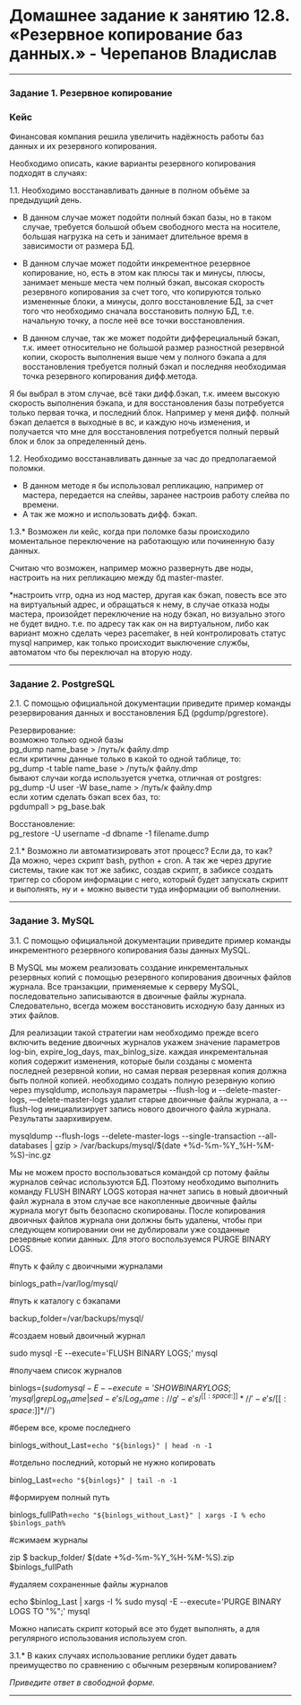 # Домашнее задание к занятию 12.8. «Резервное копирование баз данных.» - Черепанов Владислав

---

### Задание 1. Резервное копирование

### Кейс
Финансовая компания решила увеличить надёжность работы баз данных и их резервного копирования. 

Необходимо описать, какие варианты резервного копирования подходят в случаях: 

1.1. Необходимо восстанавливать данные в полном объёме за предыдущий день.  
- В данном случае может подойти полный бэкап базы, но в таком случае, требуется большой объем свободного места на носителе, большая нагрузка на сеть и занимает длительное время в зависимости от размера БД.  

- В данном случае может подойти инкрементное резервное копирование, но, есть в этом как плюсы так и минусы, плюсы, занимает меньше места чем полный бэкап, высокая скорость резервного копирования за счет того, что копируются только измененные блоки, а минусы, долго восстановление БД, за счет того что необходимо сначала восстановить полную БД, т.е. начальную точку, а после неё все точки восстановления.  

- В данном случае, так же может подойти дифферециальный бэкап, т.к. имеет относительно не большой размер разностной резервной копии, скорость выполнения выше чем у полного бэкапа а для восстановления требуется полный бэкап и последняя необходимая точка резервного копирования дифф.метода.  

Я бы выбрал в этом случае, всё таки дифф.бэкап, т.к. имеем высокую скорость выполнения бэкапа, и для восстановления базы потребуется только первая точка, и последний блок. Например у меня дифф. полный бэкап делается в выходные в вс, и каждую ночь изменения, и получается что мне для восстановления потребуется полный первый блок и блок за определенный день.  

1.2. Необходимо восстанавливать данные за час до предполагаемой поломки.  
- В данном методе я бы использовал репликацию, например от мастера, передается на слейвы, заранее настроив работу слейва по времени.  
- А так же можно и использовать дифф. бэкап.

1.3.* Возможен ли кейс, когда при поломке базы происходило моментальное переключение на работающую или починенную базу данных.  

Считаю что возможен, например можно развернуть две ноды, настроить на них репликацию между бд master-master.  

*настроить vrrp, одна из нод мастер, другая как бэкап, повесть все это на виртуальный адрес, и обращаться к нему, в случае отказа ноды мастера, произойдет переключение на ноду бэкап, но визуально этого не будет видно. т.е. по адресу так как он на виртуальном, либо как вариант можно сделать через pacemaker, в ней контролировать статус mysql например, как только происходит выключение службы, автоматом что бы переключал на вторую ноду.


---

### Задание 2. PostgreSQL

2.1. С помощью официальной документации приведите пример команды резервирования данных и восстановления БД (pgdump/pgrestore).  

Резервирование:  
возможно только одной базы  
pg_dump name_base > /путь/к файлу.dmp  
если критичны данные только в какой то одной таблице, то:  
pg_dump -t table name_base > /путь/к файлу.dmp  
бывают случаи когда используется учетка, отличная от postgres:
pg_dump -U user -W base_name > /путь/к файлу.dmp  
если хотим сделать бэкап всех баз, то:  
pgdumpall > pg_base.bak  

Восстановление:  
pg_restore -U username -d dbname -1 filename.dump

2.1.* Возможно ли автоматизировать этот процесс? Если да, то как?  
Да можно, через скрипт bash, python + cron. А так же через другие системы, такие как тот же забикс, создав скрипт, в забиксе создать триггер со сбором информации с него, который будет запускать скрипт и выполнять, ну и + можно вывести туда информации об выполнении.  

---

### Задание 3. MySQL

3.1. С помощью официальной документации приведите пример команды инкрементного резервного копирования базы данных MySQL.  

В MySQL мы можем реализовать создание инкрементальных резервных копий с помощью резервного копирования двоичных файлов журнала. Все транзакции, применяемые к серверу MySQL, последовательно записываются в двоичные файлы журнала. Следовательно, всегда можем восстановить исходную базу данных из этих файлов. 

Для реализации такой стратегии нам необходимо прежде всего включить ведение двоичных журналов укажем значение параметров log-bin, expire_log_days, max_binlog_size. каждая инкрементальная копия содержит изменения, которые были созданы с момента последней резервной копии, но самая первая резервная копия должна быть полной копией. необходимо создать полную резервную копию через mysqldump, используя параметры --flush-log и --delete-master-logs, ––delete-master-logs удалит старые двоичные файлы журнала, а --flush-log инициализирует запись нового двоичного файла журнала. Результаты заархивируем.

mysqldump --flush-logs --delete-master-logs --single-transaction --all-databases | gzip > /var/backups/mysql/$(date +%d-%m-%Y_%H-%M-%S)-inc.gz

Мы не можем просто воспользоваться командой cp потому файлы журналов сейчас используются БД. Поэтому необходимо выполнить команду FLUSH BINARY LOGS которая начнет запись в новый двоичный файл журнала в этом случае все накопленные двоичные файлы журнала могут быть безопасно скопированы. После копирования двоичных файлов журнала они должны быть удалены, чтобы при следующем копировании они не дублировали уже созданные резервные копии данных. Для этого воспользуемся PURGE BINARY LOGS.  

#путь к файлу с двоичными журналами

binlogs_path=/var/log/mysql/

#путь к каталогу с бэкапами

backup_folder=/var/backups/mysql/

#создаем новый двоичный журнал

sudo mysql -E --execute='FLUSH BINARY LOGS;' mysql

#получаем список журналов

binlogs=$(sudo mysql -E --execute='SHOW BINARY LOGS;' mysql | grep Log_name | sed -e 's/Log_name://g' -e 's/^[[:space:]]*//' -e 's/[[:space:]]*$//')

#берем все, кроме последнего

binlogs_without_Last=`echo "${binlogs}" | head -n -1`

#отдельно последний, который не нужно копировать

binlog_Last=`echo "${binlogs}" | tail -n -1`

#формируем полный путь 

binlogs_fullPath=`echo "${binlogs_without_Last}" | xargs -I % echo $binlogs_path%`

#сжимаем журналы

zip $  backup_folder/  $(date +%d-%m-%Y_%H-%M-%S).zip $binlogs_fullPath

#удаляем сохраненные файлы журналов

echo $binlog_Last | xargs -I % sudo mysql -E --execute='PURGE BINARY LOGS TO "%";' mysql



Можно написать скрипт который все это будет выполнять, а для регулярного использования используем cron.

3.1.* В каких случаях использование реплики будет давать преимущество по сравнению с обычным резервным копированием?

*Приведите ответ в свободной форме.*

---